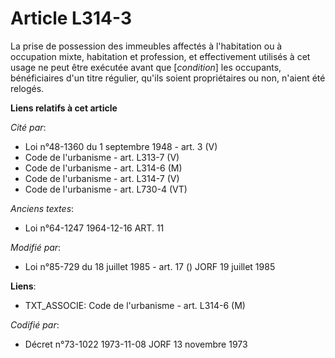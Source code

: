 # Article L314-3

La prise de possession des immeubles affectés à l'habitation ou à occupation mixte, habitation et profession, et
effectivement utilisés à cet usage ne peut être exécutée avant que [*condition*] les occupants, bénéficiaires d'un titre
régulier, qu'ils soient propriétaires ou non, n'aient été relogés.

**Liens relatifs à cet article**

_Cité par_:

  - Loi n°48-1360 du 1 septembre 1948 - art. 3 (V)
  - Code de l'urbanisme - art. L313-7 (V)
  - Code de l'urbanisme - art. L314-6 (M)
  - Code de l'urbanisme - art. L314-7 (V)
  - Code de l'urbanisme - art. L730-4 (VT)

_Anciens textes_:

  - Loi n°64-1247 1964-12-16 ART. 11

_Modifié par_:

  - Loi n°85-729 du 18 juillet 1985 - art. 17 () JORF 19 juillet 1985

**Liens**:

  - TXT_ASSOCIE: Code de l'urbanisme - art. L314-6 (M)

_Codifié par_:

  - Décret n°73-1022 1973-11-08 JORF 13 novembre 1973
